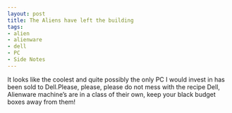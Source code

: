 ```yaml
---
layout: post
title: The Aliens have left the building
tags:
- alien
- alienware
- dell
- PC
- Side Notes
---
```

It looks like the coolest and quite possibly the only PC I would invest in has been sold to Dell.Please, please, please do not mess with the recipe Dell, Alienware machine’s are in a class of their own, keep your black budget boxes away from them!
